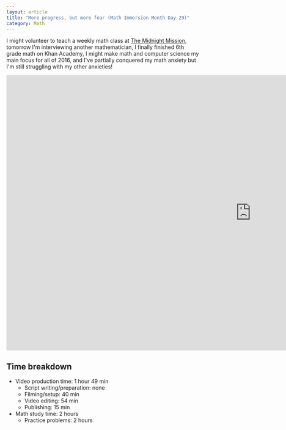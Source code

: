 ```yaml
---
layout: article
title: "More progress, but more fear (Math Immersion Month Day 29)"
category: Math
---
```


I might volunteer to teach a weekly math class at [The Midnight Mission](http://www.midnightmission.org/), tomorrow I'm interviewing another mathematician, I finally finished 6th grade math on Khan Academy, I might make math and computer science my main focus for all of 2016, and I've partially conquered my math anxiety but I'm still struggling with my other anxieties!

<iframe width="1280" height="720" src="https://www.youtube.com/embed/BGVWOqy3P-o" frameborder="0" allowfullscreen></iframe>

## Time breakdown

- Video production time: 1 hour 49 min
  - Script writing/preparation: none
  - Filming/setup: 40 min
  - Video editing: 54 min
  - Publishing: 15 min
- Math study time: 2 hours
  - Practice problems: 2 hours
